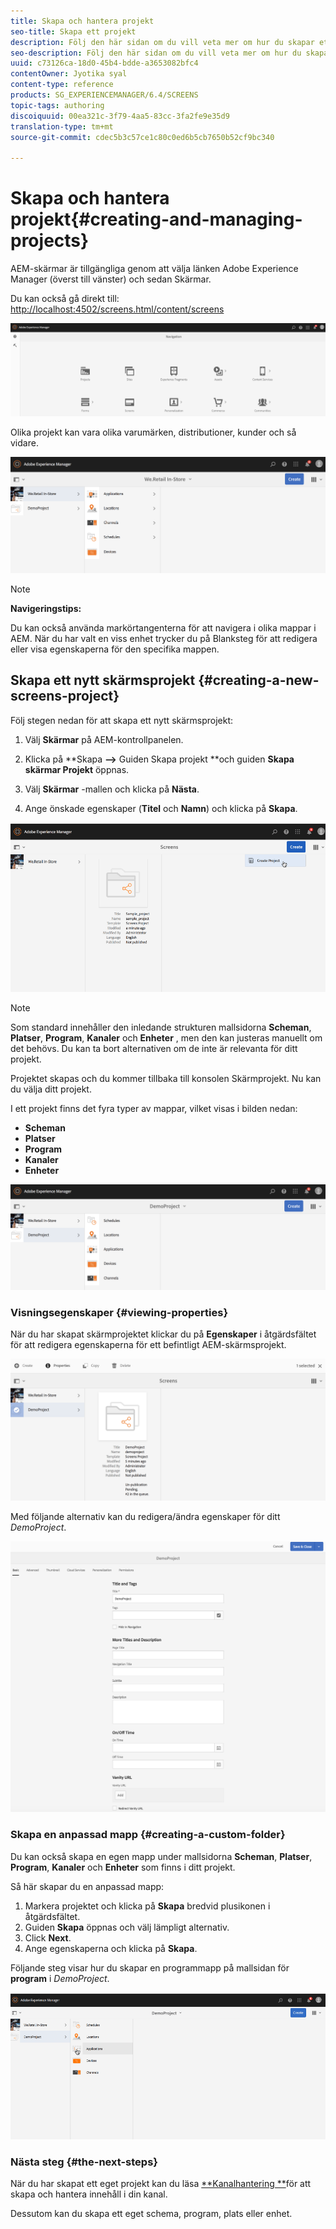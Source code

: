 ```yaml
---
title: Skapa och hantera projekt
seo-title: Skapa ett projekt
description: Följ den här sidan om du vill veta mer om hur du skapar ett nytt skärmsprojekt.
seo-description: Följ den här sidan om du vill veta mer om hur du skapar ett nytt skärmsprojekt.
uuid: c73126ca-18d0-45b4-bdde-a3653082bfc4
contentOwner: Jyotika syal
content-type: reference
products: SG_EXPERIENCEMANAGER/6.4/SCREENS
topic-tags: authoring
discoiquuid: 00ea321c-3f79-4aa5-83cc-3fa2fe9e35d9
translation-type: tm+mt
source-git-commit: cdec5b3c57ce1c80c0ed6b5cb7650b52cf9bc340

---
```



# Skapa och hantera projekt{#creating-and-managing-projects}

AEM-skärmar är tillgängliga genom att välja länken Adobe Experience Manager (överst till vänster) och sedan Skärmar.

Du kan också gå direkt till: [http://localhost:4502/screens.html/content/screens](http://localhost:4502/screens.html/content/screens)

![chlimage_1-14](assets/chlimage_1-14.png)

Olika projekt kan vara olika varumärken, distributioner, kunder och så vidare.

![screen_shot_2018-08-23at105748am](assets/screen_shot_2018-08-23at105748am.png)

>[!NOTE]
>
>**Navigeringstips:**
>
>Du kan också använda markörtangenterna för att navigera i olika mappar i AEM. När du har valt en viss enhet trycker du på Blanksteg för att redigera eller visa egenskaperna för den specifika mappen.

## Skapa ett nytt skärmsprojekt {#creating-a-new-screens-project}

Följ stegen nedan för att skapa ett nytt skärmsprojekt:

1. Välj **Skärmar** på AEM-kontrollpanelen.
1. Klicka på **Skapa **—>** Guiden Skapa projekt **och guiden **Skapa skärmar Projekt** öppnas.

1. Välj **Skärmar** -mallen och klicka på **Nästa**.

1. Ange önskade egenskaper (**Titel** och **Namn**) och klicka på **Skapa**.

![player1](assets/player1.gif)

>[!NOTE]
>
>Som standard innehåller den inledande strukturen mallsidorna **Scheman**, **Platser**, **Program**, **Kanaler** och **Enheter** , men den kan justeras manuellt om det behövs. Du kan ta bort alternativen om de inte är relevanta för ditt projekt.

Projektet skapas och du kommer tillbaka till konsolen Skärmprojekt. Nu kan du välja ditt projekt.

I ett projekt finns det fyra typer av mappar, vilket visas i bilden nedan:

* **Scheman**
* **Platser**
* **Program**
* **Kanaler**
* **Enheter**

![screen_shot_2018-08-23at110114am](assets/screen_shot_2018-08-23at110114am.png)

### Visningsegenskaper {#viewing-properties}

När du har skapat skärmprojektet klickar du på **Egenskaper** i åtgärdsfältet för att redigera egenskaperna för ett befintligt AEM-skärmsprojekt.

![screen_shot_2018-08-23at110211am](assets/screen_shot_2018-08-23at110211am.png)

Med följande alternativ kan du redigera/ändra egenskaper för ditt *DemoProject*.

![screen_shot_2018-08-23at110409am](assets/screen_shot_2018-08-23at110409am.png)

### Skapa en anpassad mapp {#creating-a-custom-folder}

Du kan också skapa en egen mapp under mallsidorna **Scheman**, **Platser**, **Program**, **Kanaler** och **Enheter** som finns i ditt projekt.

Så här skapar du en anpassad mapp:

1. Markera projektet och klicka på **Skapa** bredvid plusikonen i åtgärdsfältet.
1. Guiden **Skapa** öppnas och välj lämpligt alternativ.
1. Click **Next**.
1. Ange egenskaperna och klicka på **Skapa**.

Följande steg visar hur du skapar en programmapp på mallsidan för **program** i *DemoProject*.

![player2-1](assets/player2-1.gif)

### Nästa steg {#the-next-steps}

När du har skapat ett eget projekt kan du läsa [**Kanalhantering **](/help/screens/managing-channels.md)för att skapa och hantera innehåll i din kanal.

Dessutom kan du skapa ett eget schema, program, plats eller enhet.
